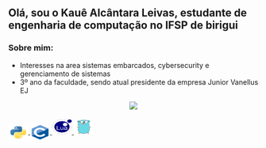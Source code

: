 ## Olá, sou o Kauê Alcântara Leivas, estudante de engenharia de computação no IFSP de birigui
### Sobre mim:
- Interesses na area sistemas embarcados, cybersecurity e gerenciamento de sistemas
- 3º ano da faculdade, sendo atual presidente da empresa Junior Vanellus EJ

<div align="center">
  <a href="https://github.com/yyggrasil">
  <img height="180em" src="https://github-readme-stats.vercel.app/api/top-langs/?username=yyggrasil&layout=compact&langs_count=7&theme=dracula"/>
</div>
  
<div style="display: inline_block"><br>
  <img align="center" alt="kaue-Python" height="30" width="40" src="https://raw.githubusercontent.com/devicons/devicon/master/icons/python/python-original.svg">
  <img align="center" alt="kaue-C" height="30" width="40" src="https://raw.githubusercontent.com/devicons/devicon/master/icons/c/c-original.svg">
  <img aling="center" alt="kaue-lua" height="30" width="40" src="https://raw.githubusercontent.com/devicons/devicon/master/icons/lua/lua-original.svg">
  <img aling="center" alt="kaue-go" height="30" width="40" src="https://raw.githubusercontent.com/devicons/devicon/master/icons/go/go-original.svg">
</div>  
